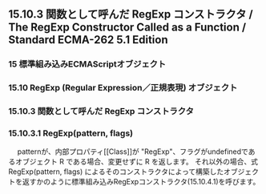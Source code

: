15.10.3 関数として呼んだ RegExp コンストラクタ / The RegExp Constructor Called as a Function / Standard ECMA-262 5.1 Edition
----------------------------------------------------------------------------------------------------------------------------

### 15 標準組み込みECMAScriptオブジェクト

### 15.10 RegExp (Regular Expression／正規表現) オブジェクト

### 15.10.3 関数として呼んだ RegExp コンストラクタ

### 15.10.3.1 RegExp(pattern, flags)

　 patternが、内部プロパティ[[Class]]が
"RegExp"、フラグがundefinedであるオブジェクト R である場合、変更せずに R
を返します。 それ以外の場合、式 RegExp(pattern, flags)
によるそのコンストラクタによって構築したオブジェクトを返すかのように標準組み込みRegExpコンストラクタ(15.10.4.1)を呼びます。
